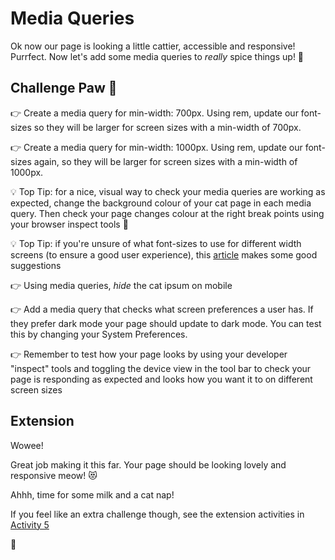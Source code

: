 # Media Queries

Ok now our page is looking a little cattier, accessible and responsive! Purrfect. Now let's add some media queries to _really_ spice things up! 💃

## Challenge Paw 🐾

👉 Create a media query for min-width: 700px. Using rem, update our font-sizes so they will be larger for screen sizes with a min-width of 700px.

👉 Create a media query for min-width: 1000px. Using rem, update our font-sizes again, so they will be larger for screen sizes with a min-width of 1000px.

💡 Top Tip: for a nice, visual way to check your media queries are working as expected, change the background colour of your cat page in each media query. Then check your page changes colour at the right break points using your browser inspect tools 🌈

💡 Top Tip: if you're unsure of what font-sizes to use for different width screens (to ensure a good user experience), this [article](https://learnui.design/blog/mobile-desktop-website-font-size-guidelines.html) makes some good suggestions

👉 Using media queries, _hide_ the cat ipsum on mobile

👉 Add a media query that checks what screen preferences a user has. If they prefer dark mode your page should update to dark mode. You can test this by changing your System Preferences.

👉 Remember to test how your page looks by using your developer "inspect" tools and toggling the device view in the tool bar to check your page is responding as expected and looks how you want it to on different screen sizes

## Extension

Wowee!

Great job making it this far. Your page should be looking lovely and responsive meow! 😻

Ahhh, time for some milk and a cat nap!

If you feel like an extra challenge though, see the extension activities in [Activity 5](./activity-5-extension.md)

🙌
